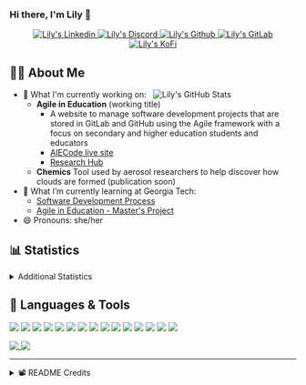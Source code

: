 ### Hi there, I'm Lily 👋

<!-- Trophies
<p align="center">
  <img alig src="https://github-profile-trophy.vercel.app/?username=Lilyheart&theme=nord&margin-w=15&margin-h=15&no-frame=true&rank=SECRET,SSS,SS,S,AAA,AA,A" />
</p>
-->
<p align="center">
  <a href="https://www.linkedin.com/in/lily-romano/">
    <img alt="Lily's Linkedin" src="https://img.shields.io/badge/linkedin-%230077B5.svg?&style=for-the-badge&logo=linkedin&logoColor=white" />
  </a>
  <a href="https://discordapp.com/users/Lilyheart#4493">
    <img alt="Lily's Discord" src="https://img.shields.io/badge/Discord-7289DA?style=for-the-badge&logo=discord&logoColor=white" />
  </a>
  <a href="https://github.com/Lilyheart">
    <img alt="Lily's Github" src="https://img.shields.io/badge/GitHub-100000?style=for-the-badge&logo=github&logoColor=white" />
  </a>
  <a href="https://gitlab.com/Lilyheart">
    <img alt="Lily's GitLab" src="https://img.shields.io/badge/GitLab-330F63?style=for-the-badge&logo=gitlab&logoColor=white" />
  </a>
  <a href="https://ko-fi.com/lilyheart">
    <img alt="Lily's KoFi" src="https://img.shields.io/badge/Ko--fi-F16061?style=for-the-badge&logo=ko-fi&logoColor=white" />
  </a>
  </p>

## 👩‍💻 About Me

<img align=right width="50%" alt="Lily's GitHub Stats" src="https://github-readme-stats.vercel.app/api?username=Lilyheart&count_private=true&hide_border=true&show_icons=true&bg_color=FFFFFF&title_color=32698E&text_color=282828&icon_color=32698E"/>

- 🔭 What I'm currently working on:
  - **Agile in Education** (working title)
    - A website to manage software development projects that are stored in GitLab and GitHub using the Agile framework with a focus on secondary and higher education students and educators
    - [AIECode live site](https://lilyheart.github.io/AIECode)
    - [Research Hub](https://agileineducation.notion.site/)
  - **Chemics** Tool used by aerosol researchers to help discover how clouds are formed (publication soon)
- 🌱 What I’m currently learning at Georgia Tech:
  - [Software Development Process](https://omscs.gatech.edu/cs-6300-software-development-process)
  - [Agile in Education - Master's Project](https://agileineducation.notion.site/)
- 😄 Pronouns: she/her

## 📊 Statistics

<details><summary>Additional Statistics</summary>

<!--START_SECTION:waka-->
![Profile Views](http://img.shields.io/badge/Profile%20Views-0-blue)

![Lines of code](https://img.shields.io/badge/From%20Hello%20World%20I%27ve%20Written--262%20Thousand%20lines%20of%20code-blue)

**🐱 My GitHub Data** 

> 🏆 439 Contributions in the Year 2022
 > 
> 📦 199.7 kB Used in GitHub's Storage 
 > 
> 💼 Opted to Hire
 > 
> 📜 20 Public Repositories 
 > 
> 🔑 24 Private Repositories  
 > 
**I'm an Early 🐤** 

```text
🌞 Morning    198 commits    ██████░░░░░░░░░░░░░░░░░░░   26.76% 
🌆 Daytime    275 commits    █████████░░░░░░░░░░░░░░░░   37.16% 
🌃 Evening    226 commits    ███████░░░░░░░░░░░░░░░░░░   30.54% 
🌙 Night      41 commits     █░░░░░░░░░░░░░░░░░░░░░░░░   5.54%

```
📅 **I'm Most Productive on Friday** 

```text
Monday       124 commits    ████░░░░░░░░░░░░░░░░░░░░░   16.76% 
Tuesday      94 commits     ███░░░░░░░░░░░░░░░░░░░░░░   12.7% 
Wednesday    144 commits    ████░░░░░░░░░░░░░░░░░░░░░   19.46% 
Thursday     71 commits     ██░░░░░░░░░░░░░░░░░░░░░░░   9.59% 
Friday       155 commits    █████░░░░░░░░░░░░░░░░░░░░   20.95% 
Saturday     69 commits     ██░░░░░░░░░░░░░░░░░░░░░░░   9.32% 
Sunday       83 commits     ██░░░░░░░░░░░░░░░░░░░░░░░   11.22%

```


📊 **This Week I Spent My Time On** 

```text
⌚︎ Time Zone: America/New_York

💬 Programming Languages: 
JavaScript               47 hrs 14 mins      ████████████████░░░░░░░░░   65.16% 
Pug                      14 hrs 18 mins      █████░░░░░░░░░░░░░░░░░░░░   19.73% 
Other                    4 hrs 12 mins       █░░░░░░░░░░░░░░░░░░░░░░░░   5.79% 
SQL                      2 hrs 2 mins        ░░░░░░░░░░░░░░░░░░░░░░░░░   2.82% 
Sass                     1 hr 20 mins        ░░░░░░░░░░░░░░░░░░░░░░░░░   1.86%

🔥 Editors: 
VS Code                  72 hrs 11 mins      █████████████████████████   99.57% 
Vim                      18 mins             ░░░░░░░░░░░░░░░░░░░░░░░░░   0.43%

🐱‍💻 Projects: 
AIE                      66 hrs 44 mins      ███████████████████████░░   92.04% 
6300Spring22nromano8     5 hrs 10 mins       █░░░░░░░░░░░░░░░░░░░░░░░░   7.14% 
AIECode                  31 mins             ░░░░░░░░░░░░░░░░░░░░░░░░░   0.73% 
monumenta_gear           2 mins              ░░░░░░░░░░░░░░░░░░░░░░░░░   0.06% 
Unknown Project          1 min               ░░░░░░░░░░░░░░░░░░░░░░░░░   0.03%

💻 Operating System: 
Linux                    72 hrs 30 mins      █████████████████████████   100.0%

```

**I Mostly Code in JavaScript** 

```text
JavaScript               14 repos            █████████░░░░░░░░░░░░░░░░   35.9% 
Java                     7 repos             ████░░░░░░░░░░░░░░░░░░░░░   17.95% 
HTML                     6 repos             ███░░░░░░░░░░░░░░░░░░░░░░   15.38% 
Python                   3 repos             ██░░░░░░░░░░░░░░░░░░░░░░░   7.69% 
Arduino                  1 repo              ░░░░░░░░░░░░░░░░░░░░░░░░░   2.56%

```


**Timeline**

![Chart not found](https://raw.githubusercontent.com/Lilyheart/Lilyheart/main/charts/bar_graph.png) 


 Last Updated on 10/04/2022 08:14:24 UTC
<!--END_SECTION:waka-->
</details>

## 💬 Languages & Tools

<!-- https://simpleicons.org/ -->

![](https://img.shields.io/badge/OS-Linux-informational?style=flat&logo=linux&logoColor=white&color=32698E)
![](https://img.shields.io/badge/Editor-Atom-informational?style=flat&logo=Atom&logoColor=white&color=32698E)
![](https://img.shields.io/badge/Code-Java-informational?style=flat&logo=java&logoColor=white&color=32698E)
![](https://img.shields.io/badge/Code-Javascript-informational?style=flat&logo=javascript&logoColor=white&color=32698E)
![](https://img.shields.io/badge/Code-Typescript-informational?style=flat&logo=typescript&logoColor=white&color=32698E)
![](https://img.shields.io/badge/Code-SASS-informational?style=flat&logo=Sass&logoColor=white&color=32698E)
![](https://img.shields.io/badge/Code-SCSS-informational?style=flat&logo=Sass&logoColor=white&color=32698E)
![](https://img.shields.io/badge/Code-Postcss-informational?style=flat&logo=Postcss&logoColor=white&color=32698E)
![](https://img.shields.io/badge/Code-Bootstrap-informational?style=flat&logo=Bootstrap&logoColor=white&color=32698E)
![](https://img.shields.io/badge/Code-Angular-informational?style=flat&logo=Angular&logoColor=white&color=32698E)
![](https://img.shields.io/badge/Code-Webpack-informational?style=flat&logo=Webpack&logoColor=white&color=32698E)
![](https://img.shields.io/badge/Code-Markdown-informational?style=flat&logo=Markdown&logoColor=white&color=32698E)
![](https://img.shields.io/badge/Code-Python-informational?style=flat&logo=python&logoColor=white&color=32698E)
![](https://img.shields.io/badge/Shell-Bash-informational?style=flat&logo=gnu-bash&logoColor=white&color=32698E)
![](https://img.shields.io/badge/VCS-Git-informational?style=flat&logo=git&logoColor=white&color=32698E)

<a href="#">
  <img align="top" max-width="49%" src="https://github-readme-stats.vercel.app/api/top-langs/?username=Lilyheart&hide_border=true&bg_color=FFFFFF&title_color=32698E&text_color=282828&icon_color=32698E&layout=compact" />
</a>
<a href="#">
  <img align="top" max-width="50%" src="https://github-readme-stats.vercel.app/api/wakatime?username=Lily&hide_border=true&bg_color=FFFFFF&title_color=32698E&text_color=282828&icon_color=32698E" />
</a>


----

<details><summary>📽️ README Credits</summary>

- [Badges 4 README](https://github.com/alexandresanlim/Badges4-README.md-Profile)
- [GitHub Readme Stats](https://github.com/anuraghazra/github-readme-stats)
- [GitHub Readme Streak Stats](https://github.com/DenverCoder1/github-readme-streak-stats)
- [Waka Readme Stats](https://github.com/anmol098/waka-readme-stats)
- [Sheilds.io](https://shields.io/)

</details>
